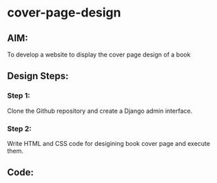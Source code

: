 # cover-page-design
## AIM:
To develop a website to display the cover page design of a book

## Design Steps:

### Step 1:
Clone the Github repository and create a Django admin interface.
### Step 2:
Write HTML and CSS code for desigining book cover page and execute them.
## Code:
<!DOCTYPE html>
<html lang="en">
    <head>
         <meta name="viewport" 
         content="width=device-width, initial-scale=1.0">
         <style>

        .bookpage{
            width: 400px;
            height: 600px;
            color:red;
            margin-left: auto;
            margin-right: auto;
            padding: 20px;
            font-family: 'Franklin Gothic Medium', 'Arial Narrow', Arial, sans-serif;
            background-image: url(./background.jpeg);
            background-size: cover;
        }
            

        .insight{
            color: brown;

        }

        
        .hrstyle{
            width:100px;
        }
        .author{
        
            display: inline;
            position: relative;
            color: rgb(0, 89, 255);
            top:190px;
            
            font-family:Georgia;
            font-size: medium;
        }
        .booktitle{
            font-family: 'Courier New', Courier, monospace;
            font-size: larger;
            text-align: center;
            position: relative;
            top: 30px;
        
        }
        .id {
            width:400px;
            position: relative;
            top:180px;
            
        }
        .pub{
            font-size: medium;
            position: relative;
            top:155px;
            left:330px;
        }
        .ed{
            color: blue;
            font-size: medium;
            font-family: Verdana;
            position:relative;
            top:85px;

        }
        .subtitle{
            font-family:Tahoma;
            font-size: large;
            position: relative;
            top:40px;
        }
        .mypic{
            position: relative;
            top: 135px;
            left: 260px;
            width: 100px;
            height: 100px;
            background-size: cover;
        }
        </style>
        <title>Book Cover Page</title>
    </head>
    <body>
        <div class="bookpage">
            <div class="insight">
                SEC INSIGHT
            </div>
            <div class="hrstyle">
                <hr style="color: rgba(255, 0, 0, 0);">
            </div>
            <div class="booktitle">
                <h1>Fundamentals of Web Application Development</h1></div>
            <div class="subtitle">
                HTML and CSS Combined with Django Architecture
            </div>
            <div class="mypic">
                <img src="./Narendran.k.jpg" width="130" height="145" alt="">
            </div>
            <div class="id">
                <hr style="color: rgba(0, 110, 255, 0.661);">
            </div>
            <div class="author">
               <p><b>Your name</b>Narendran.k</p>
            </div>
            <div class="pub">
                SEC
            </div>
            <div class="ed">
                <b>First Edition</b>
            </div>
        </div>
    </body>
</html>

## Output:
![Screenshot from 2023-12-19 22-53-27](https://github.com/Narendran-sec/cover-page-design/assets/147473131/c25dbc92-aabf-45cf-9e61-5a486ea5ce28)


## Result:
Successfully created front page

